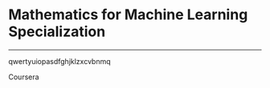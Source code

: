 # Mathematics for Machine Learning Specialization
**********************************************************************

qwertyuiopasdfghjklzxcvbnmq

Coursera
